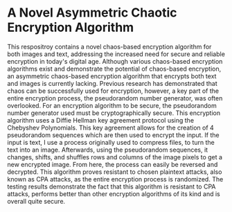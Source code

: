 # A Novel Asymmetric Chaotic Encryption Algorithm

This respositroy contains a novel chaos-based encryption algorithm for both images and text, addressing the increased need for secure and reliable encryption in today's digital age.  Although various chaos-based encryption algorithms exist and demonstrate the potential of chaos-based encryption, an asymmetric chaos-based encryption algorithm that encrypts both text and images is currently lacking. 
Previous research has demonstrated that chaos can be successfully used for encryption, however, a key part of the entire encryption process, the pseudorandom number generator, was often overlooked. For an encryption algorithm to be secure, the pseudorandom number generator used must be cryptographically secure. 
This encryption algorithm uses a Diffie Hellman key agreement protocol using the Chebyshev Polynomials.  This key agreement allows for the creation of 4 pseudorandom sequences which are then used to encrypt the input. If the input is text, I use a process originally used to compress files, to turn the text into an image. Afterwards, using the pseudorandom sequences, it changes, shifts, and shuffles rows and columns of the image pixels to get a new encrypted image. From here, the process can easily be reversed and decrypted. 
This algorithm proves resistant to chosen plaintext attacks, also known as CPA attacks, as the entire encryption process is randomized. 
The testing results demonstrate the fact that this algorithm is resistant to CPA attacks, performs better than other encryption algorithms of its kind and is overall quite secure. 

